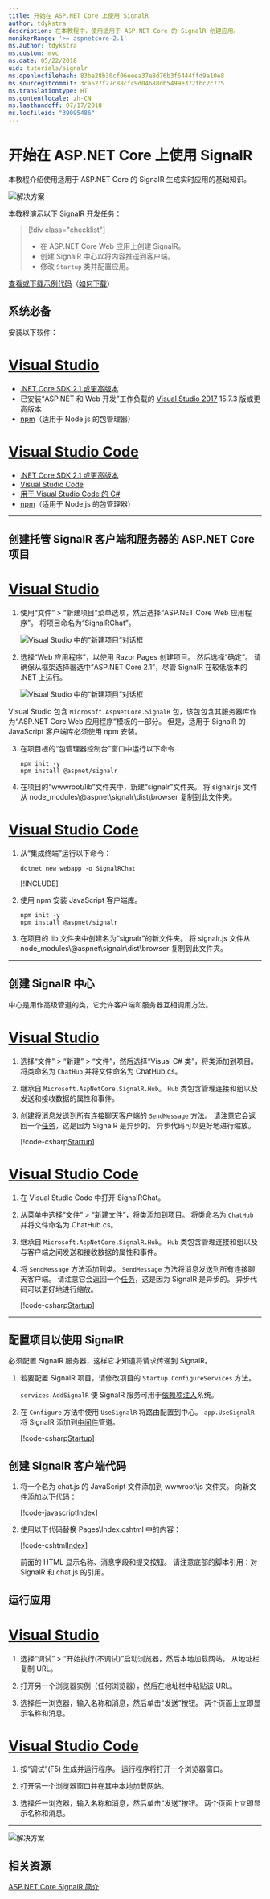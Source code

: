 ```yaml
---
title: 开始在 ASP.NET Core 上使用 SignalR
author: tdykstra
description: 在本教程中，使用适用于 ASP.NET Core 的 SignalR 创建应用。
monikerRange: '>= aspnetcore-2.1'
ms.author: tdykstra
ms.custom: mvc
ms.date: 05/22/2018
uid: tutorials/signalr
ms.openlocfilehash: 83be28b30cf06eeea37e8d76b3f6444ffd9a10e8
ms.sourcegitcommit: 3ca527f27c88cfc9d04688db5499e372fbc2c775
ms.translationtype: HT
ms.contentlocale: zh-CN
ms.lasthandoff: 07/17/2018
ms.locfileid: "39095486"
---
```

# <a name="get-started-with-signalr-on-aspnet-core"></a>开始在 ASP.NET Core 上使用 SignalR

本教程介绍使用适用于 ASP.NET Core 的 SignalR 生成实时应用的基础知识。

   ![解决方案](signalr/_static/signalr-get-started-finished.png)

本教程演示以下 SignalR 开发任务：

> [!div class="checklist"]
> * 在 ASP.NET Core Web 应用上创建 SignalR。
> * 创建 SignalR 中心以将内容推送到客户端。
> * 修改 `Startup` 类并配置应用。

[查看或下载示例代码](https://github.com/aspnet/Docs/tree/master/aspnetcore/tutorials/signalr/sample)（[如何下载](xref:tutorials/index#how-to-download-a-sample)）

## <a name="prerequisites"></a>系统必备

安装以下软件：

# <a name="visual-studiotabvisual-studio"></a>[Visual Studio](#tab/visual-studio)

* [.NET Core SDK 2.1 或更高版本](https://www.microsoft.com/net/download/all)
* 已安装“ASP.NET 和 Web 开发”工作负载的 [Visual Studio 2017](https://www.visualstudio.com/downloads/) 15.7.3 版或更高版本
* [npm](https://www.npmjs.com/get-npm)（适用于 Node.js 的包管理器）

# <a name="visual-studio-codetabvisual-studio-code"></a>[Visual Studio Code](#tab/visual-studio-code)

* [.NET Core SDK 2.1 或更高版本](https://www.microsoft.com/net/download/all)
* [Visual Studio Code](https://code.visualstudio.com/download)
* [用于 Visual Studio Code 的 C#](https://marketplace.visualstudio.com/items?itemName=ms-vscode.csharp)
* [npm](https://www.npmjs.com/get-npm)（适用于 Node.js 的包管理器）

-----

## <a name="create-an-aspnet-core-project-that-hosts-signalr-client-and-server"></a>创建托管 SignalR 客户端和服务器的 ASP.NET Core 项目

# <a name="visual-studiotabvisual-studio"></a>[Visual Studio](#tab/visual-studio/)

1. 使用“文件” > “新建项目”菜单选项，然后选择“ASP.NET Core Web 应用程序”。 将项目命名为“SignalRChat”。

   ![Visual Studio 中的“新建项目”对话框](signalr/_static/signalr-new-project-dialog.png)

2. 选择“Web 应用程序”，以使用 Razor Pages 创建项目。 然后选择“确定”。 请确保从框架选择器选中“ASP.NET Core 2.1”，尽管 SignalR 在较低版本的 .NET 上运行。

   ![Visual Studio 中的“新建项目”对话框](signalr/_static/signalr-new-project-choose-type.png)

Visual Studio 包含 `Microsoft.AspNetCore.SignalR` 包，该包包含其服务器库作为“ASP.NET Core Web 应用程序”模板的一部分。 但是，适用于 SignalR 的 JavaScript 客户端库必须使用 npm 安装。

3. 在项目根的“包管理器控制台”窗口中运行以下命令：

    ```console
    npm init -y
    npm install @aspnet/signalr
    ```

4. 在项目的“wwwroot/lib”文件夹中，新建“signalr”文件夹。 将 signalr.js 文件从 node_modules\\@aspnet\signalr\dist\browser 复制到此文件夹。

# <a name="visual-studio-codetabvisual-studio-code"></a>[Visual Studio Code](#tab/visual-studio-code/)

1. 从“集成终端”运行以下命令：

    ```console
    dotnet new webapp -o SignalRChat
    ```

    [!INCLUDE[](~/includes/webapp-alias-notice.md)]

2. 使用 npm 安装 JavaScript 客户端库。

    ```console
    npm init -y
    npm install @aspnet/signalr
    ```

3. 在项目的 lib 文件夹中创建名为“signalr”的新文件夹。 将 signalr.js 文件从 node_modules\\@aspnet\signalr\dist\browser 复制到此文件夹。

---

## <a name="create-the-signalr-hub"></a>创建 SignalR 中心

中心是用作高级管道的类，它允许客户端和服务器互相调用方法。

# <a name="visual-studiotabvisual-studio"></a>[Visual Studio](#tab/visual-studio/)

1. 选择“文件” > “新建” > “文件”，然后选择“Visual C# 类”，将类添加到项目。 将类命名为 `ChatHub` 并将文件命名为 ChatHub.cs。

2. 继承自 `Microsoft.AspNetCore.SignalR.Hub`。 `Hub` 类包含管理连接和组以及发送和接收数据的属性和事件。

3. 创建将消息发送到所有连接聊天客户端的 `SendMessage` 方法。 请注意它会返回一个[任务](https://msdn.microsoft.com/library/system.threading.tasks.task(v=vs.110).aspx)，这是因为 SignalR 是异步的。 异步代码可以更好地进行缩放。

   [!code-csharp[Startup](signalr/sample/Hubs/ChatHub.cs)]

# <a name="visual-studio-codetabvisual-studio-code"></a>[Visual Studio Code](#tab/visual-studio-code/)

1. 在 Visual Studio Code 中打开 SignalRChat。

2. 从菜单中选择“文件” > “新建文件”，将类添加到项目。 将类命名为 `ChatHub` 并将文件命名为 ChatHub.cs。

3. 继承自 `Microsoft.AspNetCore.SignalR.Hub`。 `Hub` 类包含管理连接和组以及与客户端之间发送和接收数据的属性和事件。

4. 将 `SendMessage` 方法添加到类。 `SendMessage` 方法将消息发送到所有连接聊天客户端。 请注意它会返回一个[任务](/dotnet/api/system.threading.tasks.task)，这是因为 SignalR 是异步的。 异步代码可以更好地进行缩放。

   [!code-csharp[Startup](signalr/sample/Hubs/ChatHub.cs)]

-----

## <a name="configure-the-project-to-use-signalr"></a>配置项目以使用 SignalR

必须配置 SignalR 服务器，这样它才知道将请求传递到 SignalR。

1. 若要配置 SignalR 项目，请修改项目的 `Startup.ConfigureServices` 方法。

   `services.AddSignalR` 使 SignalR 服务可用于[依赖项注入](xref:fundamentals/dependency-injection)系统。

1. 在 `Configure` 方法中使用 `UseSignalR` 将路由配置到中心。 `app.UseSignalR` 将 SignalR 添加到[中间件](xref:fundamentals/middleware/index)管道。

   [!code-csharp[Startup](signalr/sample/Startup.cs?highlight=37,57-60)]

## <a name="create-the-signalr-client-code"></a>创建 SignalR 客户端代码

1. 将一个名为 chat.js 的 JavaScript 文件添加到 wwwroot\js 文件夹。 向新文件添加以下代码：

   [!code-javascript[Index](signalr/sample/wwwroot/js/chat.js)]

2. 使用以下代码替换 Pages\Index.cshtml 中的内容：

   [!code-cshtml[Index](signalr/sample/Pages/Index.cshtml)]

   前面的 HTML 显示名称、消息字段和提交按钮。 请注意底部的脚本引用：对 SignalR 和 chat.js 的引用。

## <a name="run-the-app"></a>运行应用

# <a name="visual-studiotabvisual-studio"></a>[Visual Studio](#tab/visual-studio)

1. 选择“调试” > “开始执行(不调试)”启动浏览器，然后本地加载网站。 从地址栏复制 URL。

1. 打开另一个浏览器实例（任何浏览器），然后在地址栏中粘贴该 URL。

1. 选择任一浏览器，输入名称和消息，然后单击“发送”按钮。 两个页面上立即显示名称和消息。

# <a name="visual-studio-codetabvisual-studio-code"></a>[Visual Studio Code](#tab/visual-studio-code)

1. 按“调试”(F5) 生成并运行程序。 运行程序将打开一个浏览器窗口。

1. 打开另一个浏览器窗口并在其中本地加载网站。

1. 选择任一浏览器，输入名称和消息，然后单击“发送”按钮。 两个页面上立即显示名称和消息。

---

  ![解决方案](signalr/_static/signalr-get-started-finished.png)

## <a name="related-resources"></a>相关资源

[ASP.NET Core SignalR 简介](xref:signalr/introduction)
